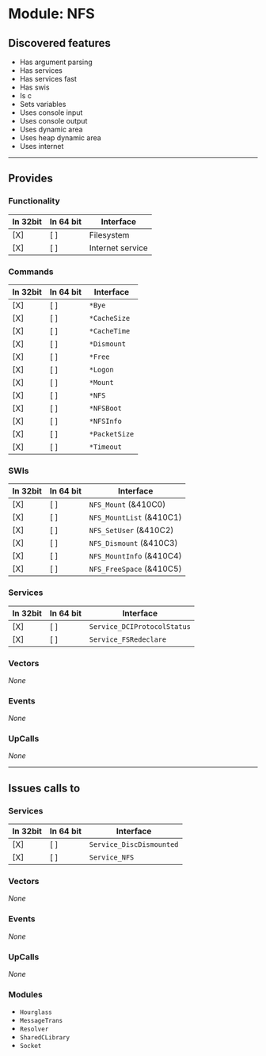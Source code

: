 # Module: NFS

## Discovered features


* Has argument parsing
* Has services
* Has services fast
* Has swis
* Is c
* Sets variables
* Uses console input
* Uses console output
* Uses dynamic area
* Uses heap dynamic area
* Uses internet

---

## Provides

### Functionality

| In 32bit | In 64 bit | Interface |
|----------|-----------|-----------|
| [X]      | [ ]       | Filesystem |
| [X]      | [ ]       | Internet service |

### Commands


| In 32bit | In 64 bit | Interface |
|----------|-----------|-----------|
| [X]      | [ ]       | `*Bye` |
| [X]      | [ ]       | `*CacheSize` |
| [X]      | [ ]       | `*CacheTime` |
| [X]      | [ ]       | `*Dismount` |
| [X]      | [ ]       | `*Free` |
| [X]      | [ ]       | `*Logon` |
| [X]      | [ ]       | `*Mount` |
| [X]      | [ ]       | `*NFS` |
| [X]      | [ ]       | `*NFSBoot` |
| [X]      | [ ]       | `*NFSInfo` |
| [X]      | [ ]       | `*PacketSize` |
| [X]      | [ ]       | `*Timeout` |


### SWIs


| In 32bit | In 64 bit | Interface |
|----------|-----------|-----------|
| [X]      | [ ]       | `NFS_Mount` (&410C0) |
| [X]      | [ ]       | `NFS_MountList` (&410C1) |
| [X]      | [ ]       | `NFS_SetUser` (&410C2) |
| [X]      | [ ]       | `NFS_Dismount` (&410C3) |
| [X]      | [ ]       | `NFS_MountInfo` (&410C4) |
| [X]      | [ ]       | `NFS_FreeSpace` (&410C5) |


### Services


| In 32bit | In 64 bit | Interface |
|----------|-----------|-----------|
| [X]      | [ ]       | `Service_DCIProtocolStatus` |
| [X]      | [ ]       | `Service_FSRedeclare` |


### Vectors


*None*


### Events


*None*


### UpCalls


*None*


---

## Issues calls to

### Services


| In 32bit | In 64 bit | Interface |
|----------|-----------|-----------|
| [X]      | [ ]       | `Service_DiscDismounted` |
| [X]      | [ ]       | `Service_NFS` |


### Vectors


*None*


### Events


*None*


### UpCalls


*None*


### Modules


* `Hourglass`
* `MessageTrans`
* `Resolver`
* `SharedCLibrary`
* `Socket`


